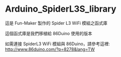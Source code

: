 Arduino_SpiderL3S_library
==========================

這是 Fun-Maker 製作的 Spider L3 WiFi 模組之函式庫

這個函式庫是我們移植給 86Duino 使用的版本

如需連接 SpiderL3 WiFi 模組與 86Duino，請參考這裡: http://www.86duino.com/?p=8278&lang=TW


